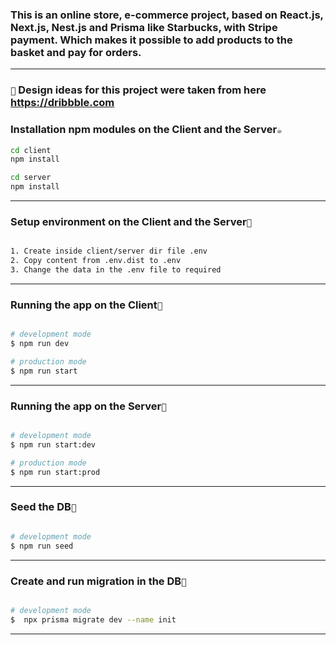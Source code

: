 ### This is an online store, e-commerce project, based on React.js, Next.js, Nest.js and Prisma like Starbucks, with Stripe payment. Which makes it possible to add products to the basket and pay for orders.
___

### `🎨` Design ideas for this project were taken from here https://dribbble.com

### Installation npm modules on the Client and the Server`☕`
```bash
cd client
npm install

cd server
npm install
```
___

### Setup environment on the Client and the Server`🔧`
```bash

1. Create inside client/server dir file .env
2. Copy content from .env.dist to .env
3. Change the data in the .env file to required

```
___

### Running the app on the Client`🚀`
```bash

# development mode
$ npm run dev

# production mode
$ npm run start
```
______

### Running the app on the Server`🏃`
```bash

# development mode
$ npm run start:dev

# production mode
$ npm run start:prod
```
___

### Seed the DB`🌱`
```bash

# development mode
$ npm run seed
```
___
### Create and run migration in the DB`🐪`
```bash

# development mode
$  npx prisma migrate dev --name init
```
___
